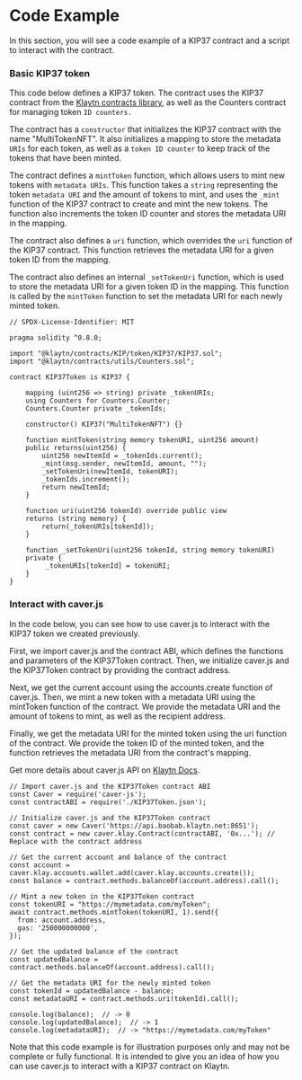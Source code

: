 # Code Example


In this section, you will see a code example of a KIP37 contract and a script to interact with the contract.

### Basic KIP37 token

This code below defines a KIP37 token. The contract uses the KIP37 contract from the [Klaytn contracts library](https://github.com/klaytn/klaytn-contracts), as well as the Counters contract for managing token `ID counters.`

The contract has a `constructor` that initializes the KIP37 contract with the name "MultiTokenNFT". It also initializes a mapping to store the metadata `URIs` for each token, as well as a `token ID counter` to keep track of the tokens that have been minted.

The contract defines a `mintToken` function, which allows users to mint new tokens with `metadata URIs`. This function takes a `string` representing the token `metadata URI` and the amount of tokens to mint, and uses the `_mint` function of the KIP37 contract to create and mint the new tokens. The function also increments the token ID counter and stores the metadata URI in the mapping.

The contract also defines a `uri` function, which overrides the `uri` function of the KIP37 contract. This function retrieves the metadata URI for a given token ID from the mapping.

The contract also defines an internal `_setTokenUri` function, which is used to store the metadata URI for a given token ID in the mapping. This function is called by the `mintToken` function to set the metadata URI for each newly minted token.

```solidity:
// SPDX-License-Identifier: MIT

pragma solidity ^0.8.0;

import "@klaytn/contracts/KIP/token/KIP37/KIP37.sol";
import "@klaytn/contracts/utils/Counters.sol";

contract KIP37Token is KIP37 {

    mapping (uint256 => string) private _tokenURIs;
    using Counters for Counters.Counter; 
    Counters.Counter private _tokenIds; 

    constructor() KIP37("MultiTokenNFT") {} 

    function mintToken(string memory tokenURI, uint256 amount)
    public returns(uint256) { 
        uint256 newItemId = _tokenIds.current(); 
        _mint(msg.sender, newItemId, amount, "");
        _setTokenUri(newItemId, tokenURI); 
        _tokenIds.increment(); 
        return newItemId; 
    } 

    function uri(uint256 tokenId) override public view 
    returns (string memory) { 
        return(_tokenURIs[tokenId]); 
    } 
    
    function _setTokenUri(uint256 tokenId, string memory tokenURI)
    private {
         _tokenURIs[tokenId] = tokenURI; 
    } 
}
```

### Interact with caver.js
In the code below, you can see how to use caver.js to interact with the KIP37 token we created previously. 

First, we import caver.js and the contract ABI, which defines the functions and parameters of the KIP37Token contract. Then, we initialize caver.js and the KIP37Token contract by providing the contract address.

Next, we get the current account using the accounts.create function of caver.js. Then, we mint a new token with a metadata URI using the mintToken function of the contract. We provide the metadata URI and the amount of tokens to mint, as well as the recipient address.

Finally, we get the metadata URI for the minted token using the uri function of the contract. We provide the token ID of the minted token, and the function retrieves the metadata URI from the contract's mapping.

Get more details about caver.js API on [Klaytn Docs](https://docs.klaytn.foundation/dapp/sdk/caver-js/api-references).

```javaScript:
// Import caver.js and the KIP37Token contract ABI
const Caver = require('caver-js');
const contractABI = require('./KIP37Token.json');

// Initialize caver.js and the KIP37Token contract
const caver = new Caver('https://api.baobab.klaytn.net:8651');
const contract = new caver.klay.Contract(contractABI, '0x...'); // Replace with the contract address

// Get the current account and balance of the contract
const account = caver.klay.accounts.wallet.add(caver.klay.accounts.create());
const balance = contract.methods.balanceOf(account.address).call();

// Mint a new token in the KIP37Token contract
const tokenURI = "https://mymetadata.com/myToken";
await contract.methods.mintToken(tokenURI, 1).send({
  from: account.address,
  gas: '250000000000',
});

// Get the updated balance of the contract
const updatedBalance = contract.methods.balanceOf(account.address).call();

// Get the metadata URI for the newly minted token
const tokenId = updatedBalance - balance;
const metadataURI = contract.methods.uri(tokenId).call();

console.log(balance);  // -> 0
console.log(updatedBalance);  // -> 1
console.log(metadataURI);  // -> "https://mymetadata.com/myToken"
```

Note that this code example is for illustration purposes only and may not be complete or fully functional. It is intended to give you an idea of how you can use caver.js to interact with a KIP37 contract on Klaytn.